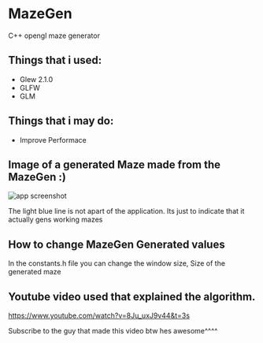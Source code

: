 # MazeGen
C++ opengl maze generator
 
## Things that i used:
* Glew 2.1.0
* GLFW
* GLM

## Things that i may do:
* Improve Performace 

## Image of a generated Maze made from the MazeGen :)

![app screenshot](https://raw.githubusercontent.com/danieljo12/MazeGen/master/image.png)

The light blue line is not apart of the application. Its just to indicate that it actually gens working mazes

## How to change MazeGen Generated values

In the constants.h file you can change the window size, Size of the generated maze

## Youtube video used that explained the algorithm.

https://www.youtube.com/watch?v=8Ju_uxJ9v44&t=3s

Subscribe to the guy that made this video btw hes awesome^^^^
